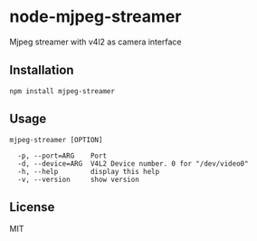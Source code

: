 # node-mjpeg-streamer
 Mjpeg streamer with v4l2 as camera interface

## Installation

```
npm install mjpeg-streamer
```
## Usage

```
mjpeg-streamer [OPTION]

  -p, --port=ARG    Port
  -d, --device=ARG  V4L2 Device number. 0 for "/dev/video0"
  -h, --help        display this help
  -v, --version     show version
```

## License

MIT

